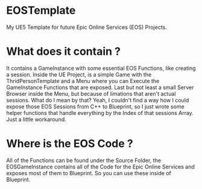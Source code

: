 # EOSTemplate
My UE5 Template for future Epic Online Services (EOS) Projects.

# What does it contain ?
It contains a GameInstance with some essential EOS Functions, like creating a session.
Inside the UE Project, is a simple Game with the ThridPersonTemplate and a Menu where you can Execute the GameInstance Functions that are exposed.
Last but not least a small Server Browser inside the Menu, but because of limations that aren't actual sessions. 
What do I mean by that? Yeah, I couldn't find a way how I could expose those EOS Sessions from C++ to Blueprint, so I just wrote some helper functions that handle everything by the Index of that sessions Array. Just a little workaround.

# Where is the EOS Code ?
All of the Functions can be found under the Source Folder, the EOSGameInstance contains all of the Code for the Epic Online Services and exposes most of them to Blueprint. So you can use these inside of Blueprint. 